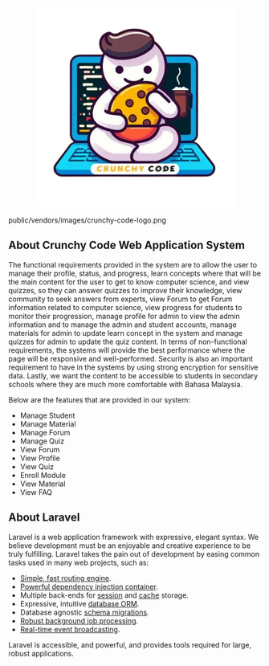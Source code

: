 
<p align="center"><a href="https://laravel.com" target="_blank"><img src="public/vendors/images/crunchy-code-logo.png" width="400" alt="Laravel Logo"></a></p>

public/vendors/images/crunchy-code-logo.png
## About Crunchy Code Web Application System
The functional requirements provided in the system are to allow the user to manage their profile, status, and progress, learn concepts where that will be the main content for the user to get to know computer science, and view quizzes, so they can answer quizzes to improve their knowledge, view community to seek answers from experts, view Forum to get Forum information related to computer science, view progress for students to monitor their progression, manage profile for admin to view the admin information and to manage the admin and student accounts, manage materials for admin to update learn concept in the system and manage quizzes for admin to update the quiz content. In terms of non-functional requirements, the systems will provide the best performance where the page will be responsive and well-performed. Security is also an important requirement to have in the systems by using strong encryption for sensitive data. Lastly, we want the content to be accessible to students in secondary schools where they are much more comfortable with Bahasa Malaysia. 

Below are the features that are provided in our system:
- Manage Student
- Manage Material
- Manage Forum
- Manage Quiz
- View Forum
- View Profile
- View Quiz
- Enroll Module
- View Material
- View FAQ

## About Laravel

Laravel is a web application framework with expressive, elegant syntax. We believe development must be an enjoyable and creative experience to be truly fulfilling. Laravel takes the pain out of development by easing common tasks used in many web projects, such as:

- [Simple, fast routing engine](https://laravel.com/docs/routing).
- [Powerful dependency injection container](https://laravel.com/docs/container).
- Multiple back-ends for [session](https://laravel.com/docs/session) and [cache](https://laravel.com/docs/cache) storage.
- Expressive, intuitive [database ORM](https://laravel.com/docs/eloquent).
- Database agnostic [schema migrations](https://laravel.com/docs/migrations).
- [Robust background job processing](https://laravel.com/docs/queues).
- [Real-time event broadcasting](https://laravel.com/docs/broadcasting).

Laravel is accessible, and powerful, and provides tools required for large, robust applications.

